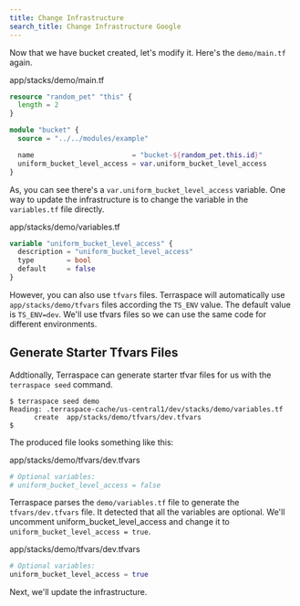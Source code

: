 ```yaml
---
title: Change Infrastructure
search_title: Change Infrastructure Google
---
```


Now that we have bucket created, let's modify it. Here's the `demo/main.tf` again.

app/stacks/demo/main.tf

```terraform
resource "random_pet" "this" {
  length = 2
}

module "bucket" {
  source = "../../modules/example"

  name                        = "bucket-${random_pet.this.id}"
  uniform_bucket_level_access = var.uniform_bucket_level_access
}
```

As, you can see there's a `var.uniform_bucket_level_access` variable. One way to update the infrastructure is to change the variable in the `variables.tf` file directly.

app/stacks/demo/variables.tf

```terraform
variable "uniform_bucket_level_access" {
  description = "uniform_bucket_level_access"
  type        = bool
  default     = false
}
```

However, you can also use `tfvars` files. Terraspace will automatically use `app/stacks/demo/tfvars` files according the `TS_ENV` value. The default value is `TS_ENV=dev`. We'll use tfvars files so we can use the same code for different environments.

## Generate Starter Tfvars Files

Addtionally, Terraspace can generate starter tfvar files for us with the `terraspace seed` command.

    $ terraspace seed demo
    Reading: .terraspace-cache/us-central1/dev/stacks/demo/variables.tf
          create  app/stacks/demo/tfvars/dev.tfvars
    $

The produced file looks something like this:

app/stacks/demo/tfvars/dev.tfvars

```terraform
# Optional variables:
# uniform_bucket_level_access = false
```

Terraspace parses the `demo/variables.tf` file to generate the `tfvars/dev.tfvars` file.  It detected that all the variables are optional.  We'll uncomment uniform_bucket_level_access and change it to `uniform_bucket_level_access = true`.

app/stacks/demo/tfvars/dev.tfvars

```terraform
# Optional variables:
uniform_bucket_level_access = true
```

Next, we'll update the infrastructure.